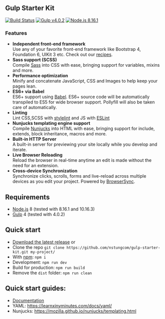 ## Gulp Starter Kit
[![Build Status](https://travis-ci.org/nstungcom/gulp-starter-kit.svg?branch=master)](https://travis-ci.org/nstungcom/gulp-starter-kit) [![Gulp v4.0.2](https://img.shields.io/badge/gulp-v4.0.2-brightgreen.svg)](https://www.npmjs.com/package/gulp) [![Node.js 8.16.1](https://img.shields.io/badge/node-%3E%3D%208.16.1-brightgreen)](https://nodejs.org)



### Features
- **Independent front-end framework**  
Use any of your favorite front-end framework like Bootstrap 4, Foundation 6, UIKit 3 etc. Check out our [recipes](/docs/recipes/).
- **Sass support (SCSS)**  
Compile [Sass](http://sass-lang.com/) into CSS with ease, bringing support for variables, mixins and more.
- **Performance optimization**  
Minify and concatenate JavaScript, CSS and Images to help keep your pages lean.
- **ES6+ via Babel**  
ES6+ support using [Babel](https://babeljs.io/). ES6+ source code will be automatically transpiled to ES5 for wide browser support. Pollyfill will also be taken care of automatically.
- **Linting**  
Lint CSS,SCSS with [stylelint](https://stylelint.io/) and JS with [ESLint](https://eslint.org/)
- **Nunjucks templating engine support**  
Compile [Nunjucks](https://mozilla.github.io/nunjucks/) into HTML with ease, bringing support for include, extends, block inheritance, macros and more.
- **Built-in HTTP Server**  
A built-in server for previewing your site locally while you develop and iterate.
- **Live Browser Reloading**  
Reload the browser in real-time anytime an edit is made without the need for an extension.
- **Cross-device Synchronization**  
Synchronize clicks, scrolls, forms and live-reload across multiple devices as you edit your project. Powered by [BrowserSync](http://browsersync.io).

## Requirements
- [Node.js](https://nodejs.org/en/) 8 (tested with 8.16.1 and 10.16.3)
- [Gulp](https://gulpjs.com/) 4 (tested with 4.0.2)

## Quick start
- [Download the latest release](https://github.com/nstungcom/gulp-starter-kit/archive/master.zip) or 
- Clone the repo `git clone https://github.com/nstungcom/gulp-starter-kit.git my-project/`
- With [npm](https://www.npmjs.com/): `npm i`
- Development: `npm run dev`
- Build for production: `npm run build`
- Remove the `dist` folder: `npm run clean`

## Quick start guides:
- [Documentation](docs/README.md)
- YAML: https://learnxinyminutes.com/docs/yaml/
- Nunjucks: https://mozilla.github.io/nunjucks/templating.html
